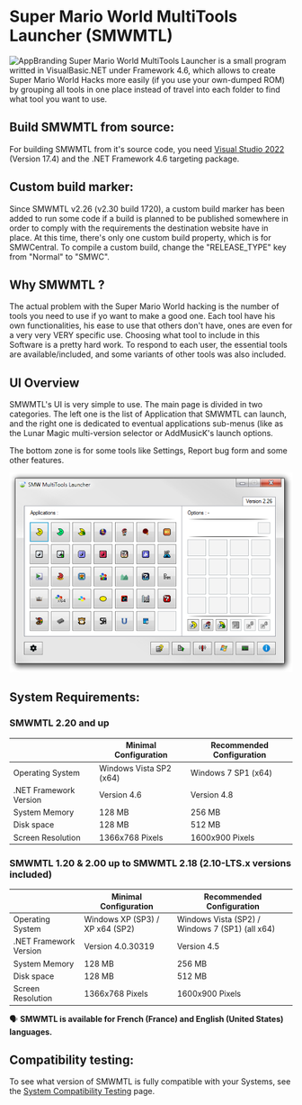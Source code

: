 # Super Mario World MultiTools Launcher (SMWMTL)
![AppBranding](https://github.com/Kiki79250CoC/SMWMTL/blob/8699736fe4029cb76815780130a2336fa5f9f6a1/Releases/Images/AppBrand/AppBrandLogo_Montr%C3%A9al.png)
Super Mario World MultiTools Launcher is a small program writted in VisualBasic.NET under Framework 4.6, which allows to create Super Mario World Hacks more easily (if you use your own-dumped ROM) by grouping all tools in one place instead of travel into each folder to find what tool you want to use.

## Build SMWMTL from source:
For building SMWMTL from it's source code, you need [Visual Studio 2022](https://visualstudio.microsoft.com/fr/vs/) (Version 17.4) and the .NET Framework 4.6 targeting package.

## Custom build marker:
Since SMWMTL v2.26 (v2.30 build 1720), a custom build marker has been added to run some code if a build is planned to be published somewhere in order to comply with the requirements the destination website have in place. At this time, there's only one custom build property, which is for SMWCentral. To compile a custom build, change the "RELEASE_TYPE" key from "Normal" to "SMWC".

## Why SMWMTL ?

The actual problem with the Super Mario World hacking is the number of tools you need to use if yo want to make a good one. Each tool have his own functionalities, his ease to use that others don't have, ones are even for a very very VERY specific use. Choosing what tool to include in this Software is a pretty hard work. To respond to each user, the essential tools are available/included, and some variants of other tools was also included.

## UI Overview

SMWMTL's UI is very simple to use. The main page is divided in two categories.
The left one is the list of Application that SMWMTL can launch, and the right one is dedicated to eventual applications sub-menus (like as the Lunar Magic multi-version selector or AddMusicK's launch options.

The bottom zone is for some tools like Settings, Report bug form and some other features.

![SMWMTL226](https://github.com/Kiki79250CoC/SMWMTL/blob/cf44014a7635ffe47b7f9d6bf5f3163ec58f2d2e/Releases/Images/SMWMTL226.png)

## System Requirements:
### SMWMTL 2.20 and up

|                         | Minimal Configuration            | Recommended Configuration                       |
| ----------------------- | -------------------------------- | ----------------------------------------------- |
| Operating System        | Windows Vista SP2 (x64)          | Windows 7 SP1 (x64)                             |
| .NET Framework Version  | Version 4.6                      | Version 4.8                                     |
| System Memory           | 128 MB                           | 256 MB                                          |
| Disk space              | 128 MB                           | 512 MB                                          |
| Screen Resolution       | 1366x768 Pixels                  | 1600x900 Pixels                                 |

### SMWMTL 1.20 & 2.00 up to SMWMTL 2.18 (2.10-LTS.x versions included)

|                         | Minimal Configuration            | Recommended Configuration                       |
| ----------------------- | -------------------------------- | ----------------------------------------------- |
| Operating System        | Windows XP (SP3) / XP x64 (SP2)  | Windows Vista (SP2) / Windows 7 (SP1) (all x64) |
| .NET Framework Version  | Version 4.0.30319                | Version 4.5                                     |
| System Memory           | 128 MB                           | 256 MB                                          |
| Disk space              | 128 MB                           | 512 MB                                          |
| Screen Resolution       | 1366x768 Pixels                  | 1600x900 Pixels                                 |

🗣️ **SMWMTL is available for French (France) and English (United States) languages.**

## Compatibility testing:
To see what version of SMWMTL is fully compatible with your Systems, see the [System Compatibility Testing](../Dev/SystemComp.md) page.
